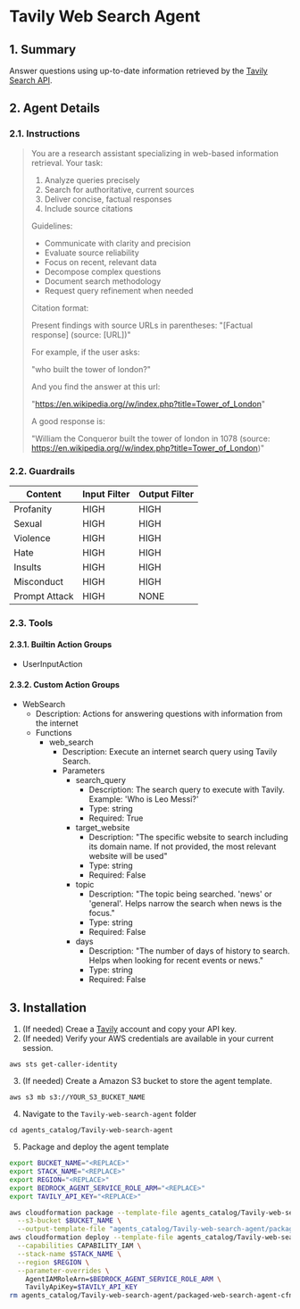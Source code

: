 # Tavily Web Search Agent

## 1. Summary

Answer questions using up-to-date information retrieved by the [Tavily Search API](https://tavily.com/).

## 2. Agent Details

### 2.1. Instructions

> You are a research assistant specializing in web-based information retrieval. Your task:
>
> 1. Analyze queries precisely
> 2. Search for authoritative, current sources
> 3. Deliver concise, factual responses
> 4. Include source citations
>
> Guidelines:
>
> - Communicate with clarity and precision
> - Evaluate source reliability
> - Focus on recent, relevant data
> - Decompose complex questions
> - Document search methodology
> - Request query refinement when needed
>
> Citation format:
>
> Present findings with source URLs in parentheses:
> "[Factual response] (source: [URL])"
>
> For example, if the user asks:
>
> "who built the tower of london?"
>
> And you find the answer at this url:
>
> "https://en.wikipedia.org//w/index.php?title=Tower_of_London"
>
> A good response is:
>
> "William the Conqueror built the tower of london in 1078 (source: https://en.wikipedia.org//w/index.php?title=Tower_of_London)"

### 2.2. Guardrails

| Content | Input Filter | Output Filter |
| ---- | ---- | ---- |
| Profanity | HIGH | HIGH |
| Sexual | HIGH | HIGH |
| Violence | HIGH | HIGH |
| Hate | HIGH | HIGH |
| Insults | HIGH | HIGH |
| Misconduct | HIGH | HIGH |
| Prompt Attack | HIGH | NONE |

### 2.3. Tools

#### 2.3.1. Builtin Action Groups

- UserInputAction

#### 2.3.2. Custom Action Groups

- WebSearch
  - Description: Actions for answering questions with information from the internet
  - Functions
    - web_search
      - Description: Execute an internet search query using Tavily Search.
      - Parameters
        - search_query
          - Description: The search query to execute with Tavily. Example: 'Who is Leo Messi?'
          - Type: string
          - Required: True
        - target_website
          - Description: "The specific website to search including its domain name. If not provided, the most relevant website will be used"
          - Type: string
          - Required: False
        - topic
          - Description: "The topic being searched. 'news' or 'general'. Helps narrow the search when news is the focus."
          - Type: string
          - Required: False
        - days
          - Description: "The number of days of history to search. Helps when looking for recent events or news."
          - Type: string
          - Required: False

## 3. Installation

1. (If needed) Creae a [Tavily](https://tavily.com/) account and copy your API key.
2. (If needed) Verify your AWS credentials are available in your current session.

`aws sts get-caller-identity`

3. (If needed) Create a Amazon S3 bucket to store the agent template.

`aws s3 mb s3://YOUR_S3_BUCKET_NAME`

4. Navigate to the `Tavily-web-search-agent` folder

`cd agents_catalog/Tavily-web-search-agent`

5. Package and deploy the agent template

```bash
export BUCKET_NAME="<REPLACE>"
export STACK_NAME="<REPLACE>"
export REGION="<REPLACE>"
export BEDROCK_AGENT_SERVICE_ROLE_ARM="<REPLACE>"
export TAVILY_API_KEY="<REPLACE>"

aws cloudformation package --template-file agents_catalog/Tavily-web-search-agent/web-search-agent-cfn.yaml \
  --s3-bucket $BUCKET_NAME \
  --output-template-file "agents_catalog/Tavily-web-search-agent/packaged-web-search-agent-cfn.yaml"
aws cloudformation deploy --template-file agents_catalog/Tavily-web-search-agent/packaged-web-search-agent-cfn.yaml \
  --capabilities CAPABILITY_IAM \
  --stack-name $STACK_NAME \
  --region $REGION \
  --parameter-overrides \
    AgentIAMRoleArn=$BEDROCK_AGENT_SERVICE_ROLE_ARM \
    TavilyApiKey=$TAVILY_API_KEY
rm agents_catalog/Tavily-web-search-agent/packaged-web-search-agent-cfn.yaml
```
